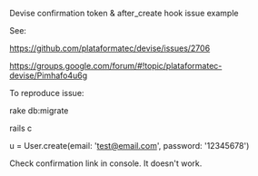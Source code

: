Devise confirmation token & after_create hook issue example 

See:

https://github.com/plataformatec/devise/issues/2706

https://groups.google.com/forum/#!topic/plataformatec-devise/Pimhafo4u6g

To reproduce issue:

rake db:migrate

rails c

u = User.create(email: 'test@email.com', password: '12345678')

Check confirmation link in console. It doesn't work.
